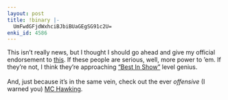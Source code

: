 ```yaml
---
layout: post
title: !binary |-
  UmFwdGFjdWxhciBJbiBUaGEgSG91c2U=
enki_id: 4586
---
```


This isn’t really news, but I thought I should go ahead and give my
official endorsement to
<a href="http://artists.mp3s.com/artists/256/raptacular.html">this</a>.
If these people are serious, well, more power to ’em. If they’re not, I
think they’re approaching
<a href="http://us.imdb.com/Title?0218839">“Best In Show”</a> level
genius.<BR><BR>And, just because it’s in the same vein, check out the
ever <i>offensive</i> (I warned you)
<a href="http://www.mchawking.com">MC Hawking</a>.
